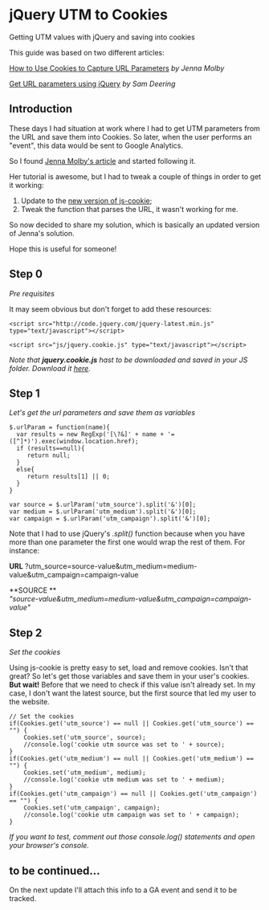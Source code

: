 # jQuery UTM to Cookies
Getting UTM values with jQuery and saving into cookies

This guide was based on two different articles:

[How to Use Cookies to Capture URL Parameters](http://jennamolby.com/how-to-use-cookies-to-capture-url-parameters/)
_by Jenna Molby_

[Get URL parameters using jQuery](https://www.sitepoint.com/url-parameters-jquery/) 
_by Sam Deering_

## Introduction

These days I had situation at work where I had to get UTM parameters from the URL and save them into Cookies. So later, when the user performs an "event", this data would be sent to Google Analytics.

So I found [Jenna Molby's article](http://jennamolby.com/how-to-use-cookies-to-capture-url-parameters/) and started following it.

Her tutorial is awesome, but I had to tweak a couple of things in order to get it working:

1. Update to the [new version of js-cookie](https://github.com/js-cookie/js-cookie);
2. Tweak the function that parses the URL, it wasn't working for me.

So now decided to share my solution, which is basically an updated version of Jenna's solution.

Hope this is useful for someone!

## Step 0
_Pre requisites_

It may seem obvious but don't forget to add these resources:

```
<script src="http://code.jquery.com/jquery-latest.min.js" type="text/javascript"></script>

<script src="js/jquery.cookie.js" type="text/javascript"></script>
```

_Note that **jquery.cookie.js** hast to be downloaded and saved in your JS folder. Download it [here](https://github.com/js-cookie/js-cookie)._


## Step 1
_Let's get the url parameters and save them as variables_

```
$.urlParam = function(name){
  var results = new RegExp('[\?&]' + name + '=([^]*)').exec(window.location.href);
  if (results==null){
     return null;
  }
  else{
     return results[1] || 0;
  }
}

var source = $.urlParam('utm_source').split('&')[0];
var medium = $.urlParam('utm_medium').split('&')[0];
var campaign = $.urlParam('utm_campaign').split('&')[0];
```

Note that I had to use jQuery's _.split()_ function because when you have more than one parameter the first one would wrap the rest of them. For instance:

**URL**
?utm_source=source-value&utm_medium=medium-value&utm_campaign=campaign-value

**SOURCE **  
_"source-value&utm_medium=medium-value&utm_campaign=campaign-value"_

## Step 2
_Set the cookies_

Using js-cookie is pretty easy to set, load and remove cookies. Isn't that great? So let's get those variables and save them in your user's cookies. **But wait!** Before that we need to check if this value isn't already set. In my case, I don't want the latest source, but the first source that led my user to the website.

```
// Set the cookies
if(Cookies.get('utm_source') == null || Cookies.get('utm_source') == "") {
	Cookies.set('utm_source', source);
	//console.log('cookie utm source was set to ' + source);
}
if(Cookies.get('utm_medium') == null || Cookies.get('utm_medium') == "") {
	Cookies.set('utm_medium', medium);
	//console.log('cookie utm medium was set to ' + medium);
}
if(Cookies.get('utm_campaign') == null || Cookies.get('utm_campaign') == "") {
	Cookies.set('utm_campaign', campaign);
	//console.log('cookie utm campaign was set to ' + campaign);
}
```

_If you want to test, comment out those console.log() statements and open your browser's console._

## to be continued...

On the next update I'll attach this info to a GA event and send it to be tracked.




